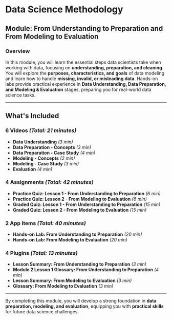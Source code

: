# Data Science Methodology

## Module: From Understanding to Preparation and From Modeling to Evaluation

### Overview
In this module, you will learn the essential steps data scientists take when working with data, focusing on **understanding, preparation, and cleaning**. You will explore the **purposes, characteristics, and goals** of data modeling and learn how to handle **missing, invalid, or misleading data**. Hands-on labs provide practical experience in **Data Understanding, Data Preparation, and Modeling & Evaluation** stages, preparing you for real-world data science tasks.

---

## What's Included

### 6 Videos *(Total: 21 minutes)*
- **Data Understanding** *(3 min)*
- **Data Preparation - Concepts** *(3 min)*
- **Data Preparation - Case Study** *(4 min)*
- **Modeling - Concepts** *(2 min)*
- **Modeling - Case Study** *(3 min)*
- **Evaluation** *(4 min)*

### 4 Assignments *(Total: 42 minutes)*
- **Practice Quiz: Lesson 1 - From Understanding to Preparation** *(6 min)*
- **Practice Quiz: Lesson 2 - From Modeling to Evaluation** *(6 min)*
- **Graded Quiz: Lesson 1 - From Understanding to Preparation** *(15 min)*
- **Graded Quiz: Lesson 2 - From Modeling to Evaluation** *(15 min)*

### 2 App Items *(Total: 40 minutes)*
- **Hands-on Lab: From Understanding to Preparation** *(20 min)*
- **Hands-on Lab: From Modeling to Evaluation** *(20 min)*

### 4 Plugins *(Total: 13 minutes)*
- **Lesson Summary: From Understanding to Preparation** *(3 min)*
- **Module 2 Lesson 1 Glossary: From Understanding to Preparation** *(4 min)*
- **Lesson Summary: From Modeling to Evaluation** *(3 min)*
- **Glossary: From Modeling to Evaluation** *(3 min)*

---

By completing this module, you will develop a strong foundation in **data preparation, modeling, and evaluation**, equipping you with **practical skills** for future data science challenges.
